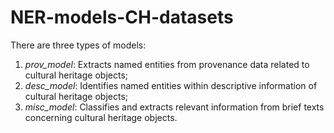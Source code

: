 ﻿# NER-models-CH-datasets

There are three types of models:

 1. *prov_model*: Extracts named entities from provenance data related to cultural heritage objects;
 2. *desc_model*: Identifies named entities within descriptive information of cultural heritage objects;
 3. *misc_model*: Classifies and extracts relevant information from brief texts concerning cultural heritage objects.

